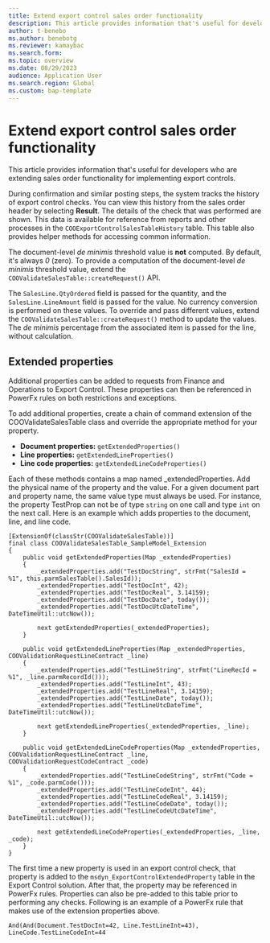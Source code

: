 ```yaml
---
title: Extend export control sales order functionality
description: This article provides information that's useful for developers who are extending sales order functionality for implementing export controls.
author: t-benebo
ms.author: benebotg
ms.reviewer: kamaybac
ms.search.form:
ms.topic: overview
ms.date: 08/29/2023
audience: Application User
ms.search.region: Global
ms.custom: bap-template
---
```


# Extend export control sales order functionality

This article provides information that's useful for developers who are extending sales order functionality for implementing export controls.

During confirmation and similar posting steps, the system tracks the history of export control checks. You can view this history from the sales order header by selecting **Result**. The details of the check that was performed are shown. This data is available for reference from reports and other processes in the `COOExportControlSalesTableHistory` table. This table also provides helper methods for accessing common information.

The document-level *de minimis* threshold value is **not** computed. By default, it's always *0* (zero). To provide a computation of the document-level *de minimis* threshold value, extend the `COOValidateSalesTable::createRequest()` API.

The `SalesLine.QtyOrdered` field is passed for the quantity, and the `SalesLine.LineAmount` field is passed for the value. No currency conversion is performed on these values. To override and pass different values, extend the `COOValidateSalesTable::createRequest()` method to update the values. The *de minimis* percentage from the associated item is passed for the line, without calculation.

## Extended properties

Additional properties can be added to requests from Finance and Operations to Export Control. These properties can then be referenced in PowerFx rules on both restrictions and exceptions.

To add additional properties, create a chain of command extension of the COOValidateSalesTable class and override the appropriate method for your property.
- **Document properties:** `getExtendedProperties()`
- **Line properties:** `getExtendedLineProperties()`
- **Line code properties:** `getExtendedLineCodeProperties()`

Each of these methods contains a map named _extendedProperties. Add the physical name of the property and the value. For a given document part and property name, the same value type must always be used. For instance, the property TestProp can not be of type `string` on one call and type `int` on the next call. Here is an example which adds properties to the document, line, and line code.

```plaintext
[ExtensionOf(classStr(COOValidateSalesTable))]
final class COOValidateSalesTable_SampleModel_Extension
{
    public void getExtendedProperties(Map _extendedProperties)
    {
        _extendedProperties.add("TestDocString", strFmt("SalesId = %1", this.parmSalesTable().SalesId));
        _extendedProperties.add("TestDocInt", 42);
        _extendedProperties.add("TestDocReal", 3.14159);
        _extendedProperties.add("TestDocDate", today());
        _extendedProperties.add("TestDocUtcDateTime", DateTimeUtil::utcNow());

        next getExtendedProperties(_extendedProperties);
    }

    public void getExtendedLineProperties(Map _extendedProperties, COOValidationRequestLineContract _line)
    {
        _extendedProperties.add("TestLineString", strFmt("LineRecId = %1", _line.parmRecordId()));
        _extendedProperties.add("TestLineInt", 43);
        _extendedProperties.add("TestLineReal", 3.14159);
        _extendedProperties.add("TestLineDate", today());
        _extendedProperties.add("TestLineUtcDateTime", DateTimeUtil::utcNow());

        next getExtendedLineProperties(_extendedProperties, _line);
    }

    public void getExtendedLineCodeProperties(Map _extendedProperties, COOValidationRequestLineContract _line, COOValidationRequestCodeContract _code)
    {
        _extendedProperties.add("TestLineCodeString", strFmt("Code = %1", _code.parmCode()));
        _extendedProperties.add("TestLineCodeInt", 44);
        _extendedProperties.add("TestLineCodeReal", 3.14159);
        _extendedProperties.add("TestLineCodeDate", today());
        _extendedProperties.add("TestLineCodeUtcDateTime", DateTimeUtil::utcNow());

        next getExtendedLineCodeProperties(_extendedProperties, _line, _code);
    }
}
```

The first time a new property is used in an export control check, that property is added to the `msdyn_ExportControlExtendedProperty` table in the Export Control solution. After that, the property may be referenced in PowerFx rules. Properties can also be pre-added to this table prior to performing any checks. Following is an example of a PowerFx rule that makes use of the extension properties above.

`And(And(Document.TestDocInt=42, Line.TestLineInt=43), LineCode.TestLineCodeInt=44`
